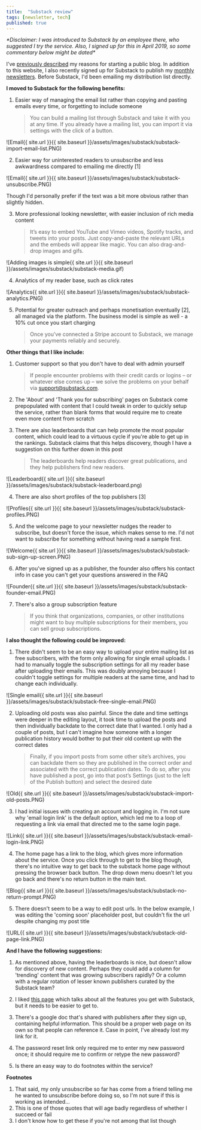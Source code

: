 ```yaml
---
title:  "Substack review"
tags: [newsletter, tech]
published: true
---
```


*\*Disclaimer: I was introduced to Substack by an employee there, who suggested I try the service. Also, I signed up for this in April 2019, so some commentary below might be dated\**

I've [previously described](https://www.leonlinsx.com/why-i-write/ "why write") my reasons for starting a public blog. In addition to this website, I also recently signed up for Substack to publish my [monthly newsletters](https://avoidboringpeople.substack.com/ "substack"). Before Substack, I'd been emailing my distribution list directly. 

**I moved to Substack for the following benefits:**

1. Easier way of managing the email list rather than copying and pasting emails every time, or forgetting to include someone

    > You can build a mailing list through Substack and take it with you at any time. If you already have a mailing list, you can import it via settings with the click of a button.
    
![Email{{ site.url }}{{ site.baseurl }}/assets/images/substack/substack-import-email-list.PNG)

2. Easier way for uninterested readers to unsubscribe and less awkwardness compared to emailing me directly \[1\]

![Email{{ site.url }}{{ site.baseurl }}/assets/images/substack/substack-unsubscribe.PNG)

Though I'd personally prefer if the text was a bit more obvious rather than slightly hidden.

3. More professional looking newsletter, with easier inclusion of rich media content

    > It’s easy to embed YouTube and Vimeo videos, Spotify tracks, and tweets into your posts. Just copy-and-paste the relevant URLs and the embeds will appear like magic. You can also drag-and-drop images and gifs.
    
![Adding images is simple{{ site.url }}{{ site.baseurl }}/assets/images/substack/substack-media.gif)

4. Analytics of my reader base, such as click rates

![Analytics{{ site.url }}{{ site.baseurl }}/assets/images/substack/substack-analytics.PNG)

5. Potential for greater outreach and perhaps monetisation eventually \[2\], all managed via the platform. The business model is simple as well - a 10% cut once you start charging

    > Once you’ve connected a Stripe account to Substack, we manage your payments reliably and securely.

**Other things that I like include:**

1. Customer support so that you don't have to deal with admin yourself

    > If people encounter problems with their credit cards or logins – or whatever else comes up – we solve the problems on your behalf via support@substack.com.    
    
2. The 'About' and 'Thank you for subscribing' pages on Substack come prepopulated with content that I could tweak in order to quickly setup the service, rather than blank forms that would require me to create even more content from scratch

3. There are also leaderboards that can help promote the most popular content, which could lead to a virtuous cycle if you're able to get up in the rankings. Substack claims that this helps discovery, though I have a suggestion on this further down in this post

    > The leaderboards help readers discover great publications, and they help publishers find new readers.

![Leaderboard{{ site.url }}{{ site.baseurl }}/assets/images/substack/substack-leaderboard.png)

4. There are also short profiles of the top publishers \[3\]

![Profiles{{ site.url }}{{ site.baseurl }}/assets/images/substack/substack-profiles.PNG)

5. And the welcome page to your newsletter nudges the reader to subscribe, but doesn't force the issue, which makes sense to me. I'd not want to subscribe for something without having read a sample first.

![Welcome{{ site.url }}{{ site.baseurl }}/assets/images/substack/substack-sub-sign-up-screen.PNG)

6. After you've signed up as a publisher, the founder also offers his contact info in case you can't get your questions answered in the FAQ

![Founder{{ site.url }}{{ site.baseurl }}/assets/images/substack/substack-founder-email.PNG)

7. There's also a group subscription feature

    > If you think that organizations, companies, or other institutions might want to buy multiple subscriptions for their members, you can sell group subscriptions.
    
**I also thought the following could be improved:**

1. There didn't seem to be an easy way to upload your entire mailing list as free subscribers, with the form only allowing for single email uploads. I had to manually toggle the subscription settings for all my reader base after uploading their emails. This was doubly annoying because I couldn't toggle settings for multiple readers at the same time, and had to change each individually.

![Single email{{ site.url }}{{ site.baseurl }}/assets/images/substack/substack-free-single-email.PNG)

2. Uploading old posts was also painful. Since the date and time settings were deeper in the editing layout, it took time to upload the posts and then individually backdate to the correct date that I wanted. I only had a couple of posts, but I can't imagine how someone with a longer publication history would bother to put their old content up with the correct dates

    > Finally, if you import posts from some other site’s archives, you can backdate them so they are published in the correct order and associated with the correct publication dates. To do so, after you have published a post, go into that post’s Settings (just to the left of the Publish button) and select the desired date

![Old{{ site.url }}{{ site.baseurl }}/assets/images/substack/substack-import-old-posts.PNG)

3. I had initial issues with creating an account and logging in. I'm not sure why 'email login link' is the default option, which led me to a loop of requesting a link via email that directed me to the same login page. 

![Link{{ site.url }}{{ site.baseurl }}/assets/images/substack/substack-email-login-link.PNG)

4. The home page has a link to the blog, which gives more information about the service. Once you click through to get to the blog though, there's no intuitive way to get back to the substack home page without pressing the browser back button. The drop down menu doesn't let you go back and there's no return button in the main text.

![Blog{{ site.url }}{{ site.baseurl }}/assets/images/substack/substack-no-return-prompt.PNG)

5. There doesn't seem to be a way to edit post urls. In the below example, I was editing the 'coming soon' placeholder post, but couldn't fix the url despite changing my post title

![URL{{ site.url }}{{ site.baseurl }}/assets/images/substack/substack-old-page-link.PNG)

**And I have the following suggestions:**

1. As mentioned above, having the leaderboards is nice, but doesn't allow for discovery of new content. Perhaps they could add a column for 'trending' content that was growing subscribers rapidly? Or a column with a regular rotation of lesser known publishers curated by the Substack team? 

2. I liked [this page](https://on.substack.com/p/what-you-get-when-you-start-a-substack "substack features") which talks about all the features you get with Substack, but it needs to be easier to get to.

3. There's a google doc that's shared with publishers after they sign up, containing helpful information. This should be a proper web page on its own so that people can reference it. Case in point, I've already lost my link for it. 

4. The password reset link only required me to enter my new password once; it should require me to confirm or retype the new password?

5. Is there an easy way to do footnotes within the service?

**Footnotes**
1. That said, my only unsubscribe so far has come from a friend telling me he wanted to unsubscribe before doing so, so I'm not sure if this is working as intended...
2. This is one of those quotes that will age badly regardless of whether I succeed or fail
3. I don't know how to get these if you're not among that list though
